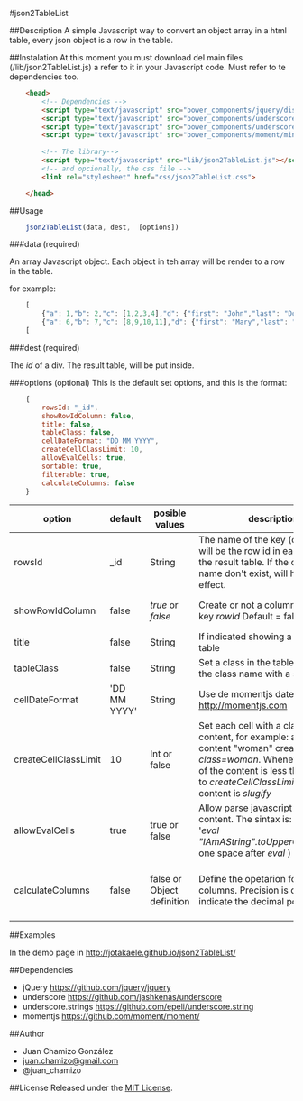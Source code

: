 #json2TableList

##Description
A simple Javascript way to convert an object array in a html table, every json object is a row in the table. 

##Instalation
At this moment you must download del main files (/lib/json2TableList.js) a refer to it in  your Javascript code. Must refer to te dependencies too.
```html
    <head>
        <!-- Dependencies -->
        <script type="text/javascript" src="bower_components/jquery/dist/jquery.min.js"></script>
        <script type="text/javascript" src="bower_components/underscore/underscore-min.js"></script>
        <script type="text/javascript" src="bower_components/underscore.string/dist/underscore.string.min.js"></script>
        <script type="text/javascript" src="bower_components/moment/min/moment-with-locales.min.js"></script>
        
        <!-- The library-->
        <script type="text/javascript" src="lib/json2TableList.js"></script>
        <!-- and opcionally, the css file -->
        <link rel="stylesheet" href="css/json2TableList.css">

    </head>
```



##Usage

```js      
    json2TableList(data, dest,  [options])

```
###data (required)


An array Javascript object. Each object in teh array will be render to a row in the table. 


for example:
```js
    [
        {"a": 1,"b": 2,"c": [1,2,3,4],"d": {"first": "John","last": "Doe"},"f": new Date()},
        {"a": 6,"b": 7,"c": [8,9,10,11],"d": {"first": "Mary","last": "Land"},"f": new Date()}
    [
```
    
###dest (required)
    
The _id_ of a div. The result table, will be put inside.
    
###options (optional)
This is the default set options, and this is the format:
```js
    {
        rowsId: "_id",
        showRowIdColumn: false,
        title: false,
        tableClass: false,
        cellDateFormat: "DD MM YYYY",
        createCellClassLimit: 10,
        allowEvalCells: true,
        sortable: true, 
        filterable: true, 
        calculateColumns: false
    }


```

|option |default|posible values|description              |examples           |
|-------|-------|--------------|-------------------------|----------------------------|
|rowsId| _id| String|The name of the key (column) that will be the row id in each &lt;tr&gt; in the result table. If the column name don't exist, will have no effect. |{rowsId:'name'}|
|showRowIdColumn| false| _true_ or _false_ |  Create or not a column _TD_ for the key _rowId_  Default = false|{<br>showRowIdColumn:true<br>}|
|title|false|String|If indicated showing a title in the table|{title:"This a table title"}
|tableClass|false|String|Set a class in the table, Separate the class name with a space | {tableClass:"my-class myotherclass"}|
|cellDateFormat| 'DD MM YYYY' |String| Use de momentjs date format  http://momentjs.com|{cellDateFormat:"DD/MM/YYYY"}|
|createCellClassLimit|10|Int or false|Set each cell with a class equal to content, for example: a cell with content "woman" create _class=woman_. Whenever the size of the content is less than or equal to _createCellClassLimit_. If set, the content is _slugify_|{createCellClassLimit: 20}<br>{createCellClassLimit: false}|
|allowEvalCells|true|true or false|Allow parse javascript code in the content. The sintax is: <br>'_eval "IAmAString".toUpperCase()_'(Note one space after _eval_ )|{allowEvalCells:false}|
|calculateColumns| false | false or Object definition|Define the opetarion for numeric columns. Precision is optional and indicate the decimal positions.|{"calculateColumns":[<br>{column: "a",operation: "sum"},<br>{column: "b",operation: "avg",precision:3}<br>]}|

##Examples

In the demo page in http://jotakaele.github.io/json2TableList/

##Dependencies

-   jQuery https://github.com/jquery/jquery
-   underscore https://github.com/jashkenas/underscore
-   underscore.strings https://github.com/epeli/underscore.string
-   momentjs https://github.com/moment/moment/

##Author
- Juan Chamizo González
- juan.chamizo@gmail.com
- @juan_chamizo

##License
Released under the [MIT License](http://www.opensource.org/licenses/mit-license.php).

